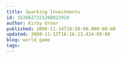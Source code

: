 ```yaml
---
title: Sparking Investments
id: 3226627321288023928
author: Kirby Urner
published: 2008-11-14T18:50:00.000-08:00
updated: 2008-11-15T16:16:13.424-08:00
blog: world_game
tags: 
---
```


